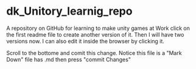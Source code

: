 # dk_Unitory_learnig_repo
A repository on GitHub for learning to make unity games at Work
click on the first readme file to create another version of it.
Then I will have two versions now. I can also edit it inside the browser by clicking it.

Scroll to the bottome and comit this change. Notice this file is a "Mark Down" file has .md
then press "commit Changes"
